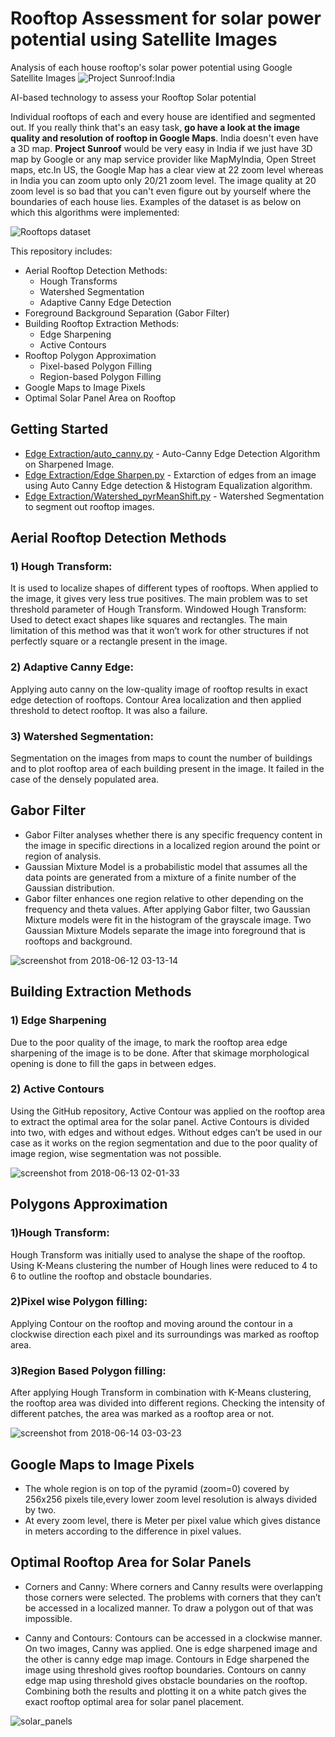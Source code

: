 # Rooftop Assessment for solar power potential using Satellite Images
Analysis of each house rooftop's solar power potential using Google Satellite Images
![Project Sunroof:India](https://user-images.githubusercontent.com/22872200/47620059-c3bf0880-db0b-11e8-97fa-a353c0c9585c.png)

AI-based technology to assess your Rooftop Solar potential

Individual rooftops of each and every house are identified and segmented out. If you really think that's an easy task, **go have a look at the image quality and resolution of rooftop in Google Maps**. India doesn't even have a 3D map. **Project Sunroof** would be very easy in India if we just have 3D map by Google or any map service provider like MapMyIndia, Open Street maps, etc.In US, the Google Map has a clear view at 22 zoom level whereas in India you can zoom upto only 20/21 zoom level. The image quality at 20 zoom level is so bad that you can't even figure out by yourself where the boundaries of each house lies. Examples of  the dataset is as below on which this algorithms were implemented:

![Rooftops dataset](https://user-images.githubusercontent.com/22872200/47659682-7ac68d00-dbbb-11e8-8952-65bee36efbc0.jpg)

This repository includes:
* Aerial Rooftop Detection Methods:
  * Hough Transforms
  * Watershed Segmentation
  * Adaptive Canny Edge Detection
* Foreground Background Separation (Gabor Filter)
* Building Rooftop Extraction Methods: 
  * Edge Sharpening
  * Active Contours
* Rooftop Polygon Approximation
  * Pixel-based Polygon Filling
  * Region-based Polygon Filling
* Google Maps to Image Pixels
* Optimal Solar Panel Area on Rooftop

## Getting Started
* [Edge Extraction/auto_canny.py](https://github.com/AKASH2907/Solar_power_analysis_of_House_rooftops_using_Satellite_Imagery/blob/master/Edge%20Extraction/auto_canny.py) - Auto-Canny Edge Detection Algorithm on Sharpened Image.
* [Edge Extraction/Edge Sharpen.py](https://github.com/AKASH2907/Solar_power_analysis_of_House_rooftops_using_Satellite_Imagery/blob/master/Edge%20Extraction/Edge%20Sharpen.py) - Extarction of edges from an image using Auto Canny Edge detection & Histogram Equalization algorithm.
* [Edge Extraction/Watershed_pyrMeanShift.py](https://github.com/AKASH2907/Solar_power_analysis_of_House_rooftops_using_Satellite_Imagery/blob/master/Edge%20Extraction/Watershed_pyrMeanShift.py) -  Watershed Segmentation to segment out rooftop images.

## Aerial Rooftop Detection Methods
### 1) Hough Transform: 
It is used to localize shapes of different types of rooftops. When applied to the image, it gives very less true positives. The main problem was to set threshold parameter of Hough Transform. Windowed Hough Transform: Used to detect exact shapes like squares and rectangles. The main limitation of this method was that it won’t work for other structures if not perfectly
square or a rectangle present in the image.
### 2) Adaptive Canny Edge: 
Applying auto canny on the low-quality image of rooftop results in exact edge detection of rooftops.
Contour Area localization and then applied threshold to detect rooftop. It was also a failure.
### 3) Watershed Segmentation: 
Segmentation on the images from maps to count the number of buildings and to plot rooftop area of each building present in the image. It failed in the case of the densely populated area.

## Gabor Filter
* Gabor Filter analyses whether there is any specific frequency content in the image in specific directions in a localized region around the point or region of analysis.
* Gaussian Mixture Model is a probabilistic model that assumes all the data points are generated from a mixture of a finite number of the Gaussian distribution.
* Gabor filter enhances one region relative to other depending on the frequency and theta values. After applying Gabor filter, two Gaussian Mixture models were fit in the histogram of the grayscale image. Two Gaussian Mixture Models separate the image into foreground that is rooftops and background.

![screenshot from 2018-06-12 03-13-14](https://user-images.githubusercontent.com/22872200/41258653-94aeb85e-6dee-11e8-879e-a780f923dc32.png)


## Building Extraction Methods
### 1) Edge Sharpening
Due to the poor quality of the image, to mark the rooftop area edge sharpening of the image is to be done. After that skimage morphological opening is done to fill the gaps in between edges.
### 2) Active Contours
Using the GitHub repository, Active Contour was applied on the rooftop area to extract the optimal area for the solar panel. Active Contours is divided into two, with edges and without edges. Without edges can’t be used in our case as it works on the region segmentation and due to the poor quality of image region, wise segmentation was not possible.

![screenshot from 2018-06-13 02-01-33](https://user-images.githubusercontent.com/22872200/41315710-f0ce448c-6ead-11e8-8930-cebbc835dd02.png)

## Polygons Approximation
### 1)Hough Transform: 
Hough Transform was initially used to analyse the shape of the rooftop. Using K-Means clustering the number of Hough lines were reduced to 4 to 6 to outline the rooftop and obstacle boundaries.
### 2)Pixel wise Polygon filling: 
Applying Contour on the rooftop and moving around the contour in a clockwise direction each pixel and its surroundings was marked as rooftop area.
### 3)Region Based Polygon filling:
After applying Hough Transform in combination with K-Means clustering, the rooftop area was divided into different regions. Checking the intensity of different patches, the area was marked as a rooftop area or not.

![screenshot from 2018-06-14 03-03-23](https://user-images.githubusercontent.com/22872200/41379466-a6d9e750-6f7f-11e8-858e-ddf5d3f43849.png)

## Google Maps to Image Pixels
* The whole region is on top of the pyramid (zoom=0) covered by 256x256 pixels tile,every lower zoom level resolution is always divided by two.
* At every zoom level, there is Meter per pixel value which gives distance in meters according to the difference in pixel values.

## Optimal Rooftop Area for Solar Panels
* Corners and Canny: Where corners and Canny results were overlapping those corners were selected. The problems with corners that they can’t be accessed in a localized manner. To draw a polygon out of that was impossible.

* Canny and Contours: Contours can be accessed in a clockwise manner. On two images, Canny was applied. One is edge sharpened image and the other is canny edge map image. Contours in Edge sharpened the image using threshold gives rooftop boundaries. Contours on canny edge map using threshold gives obstacle boundaries on the rooftop. Combining both the results and plotting it on a white patch gives the exact rooftop optimal area for solar panel placement.

![solar_panels](https://user-images.githubusercontent.com/22872200/41616111-bdc51256-741a-11e8-83e4-0c8253d6429a.png)

